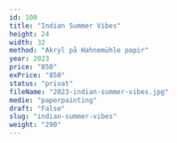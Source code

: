 ```yaml
---
id: 100
title: "Indian Summer Vibes"
height: 24
width: 32
method: "Akryl på Hahnemühle papir"
year: 2023
price: "850"
exPrice: "850"
status: "privat"
fileName: "2023-indian-summer-vibes.jpg"
medie: "paperpainting"
draft: "False"
slug: "indian-summer-vibes"
weight: "290"
---
```

